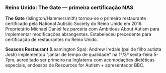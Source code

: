 ### Reino Unido: The Gate — primeira certificação NAS

**The Gate** (Islington/Hammersmith) tornou-se o primeiro restaurante certificado pela National Autistic Society do Reino Unido em 2016. Proprietário Michael Daniel fez parceria com Ambitious About Autism para implementar modificações abrangentes. Estabeleceu precedente para certificação de restaurantes no Reino Unido.

**Seasons Restaurant** (Leamington Spa): Andrew Iredale (pai de filho autista Josh) implementou "jantar de tempo de qualidade" na 1ª/3ª sexta-feira 5-7pm, acreditado ser primeiro na Inglaterra com acomodações dietéticas especiais, endossos de Resources for Autism + apresentador BBC.
